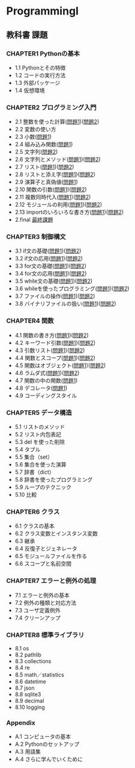 # ProgrammingI

## 教科書 課題

### CHAPTER1 Pythonの基本

- 1.1 Pythonとその特徴
- 1.2 コードの実行方法
- 1.3 外部パッケージ
- 1.4 仮想環境

### CHAPTER2 プログラミング入門

- 2.1 整数を使った計算([問題1](CHAPTER02/Q2_1_1.py))([問題2](CHAPTER02/Q2_1_2.py))
- 2.2 変数の使い方
- 2.3 小数([問題1](CHAPTER02/Q2_3_1.py))
- 2.4 組み込み関数([問題1](CHAPTER02/Q2_4_1.py))
- 2.5 文字列([問題2](CHAPTER02/Q2_5_2.py))
- 2.6 文字列とメソッド([問題1](CHAPTER02/Q2_6_1.py))([問題2](CHAPTER02/Q2_6_2.py))
- 2.7 リスト([問題1](CHAPTER02/Q2_7_1.py))([問題2](CHAPTER02/Q2_7_2.py))
- 2.8 リストと添え字([問題1](CHAPTER02/Q2_8_1.py))([問題2](CHAPTER02/Q2_8_2.py))
- 2.9 演算子と真偽値([問題1](CHAPTER02/Q2_9_1.py))
- 2.10 関数の引数([問題1](CHAPTER02/Q2_10_1.py))([問題2](CHAPTER02/Q2_10_2.py))
- 2.11 複数同時代入([問題1](CHAPTER02/Q2_11_1.py))([問題2](CHAPTER02/Q2_11_2.py))
- 2.12 モジュールの利用([問題1](CHAPTER02/Q2_12_1.py))([問題2](CHAPTER02/Q2_12_2.py))
- 2.13 importのいろいろな書き方([問題1](CHAPTER02/Q2_13_1.py))([問題2](CHAPTER02/Q2_13_2.py))
- 2.final [最終課題](CHAPTER02/Q2_final.py)

### CHAPTER3 制御構文

- 3.1 if文の基礎([問題1](CHAPTER03/Q3_1_1.py))([問題2](CHAPTER03/Q3_1_2.py))
- 3.2 if文の応用([問題1](CHAPTER03/Q3_2_1.py))([問題2](CHAPTER03/Q3_2_2.py))
- 3.3 for文の基礎([問題1](CHAPTER03/Q3_3_1.py))([問題2](CHAPTER03/Q3_3_2.py))
- 3.4 for文の応用([問題1](CHAPTER03/Q3_4_1.py))([問題2](CHAPTER03/Q3_4_2.py))
- 3.5 while文の基礎([問題1](CHAPTER03/Q3_5_1.py))([問題2](CHAPTER03/Q3_5_2.py))
- 3.6 whileを使ったプログラミング([問題1](CHAPTER03/Q3_6_1.py))([問題2](CHAPTER03/Q3_6_2.py))
- 3.7 ファイルの操作([問題1](CHAPTER03/Q3_7_1.py))([問題2](CHAPTER03/Q3_7_2.py))
- 3.8 バイナリファイルの扱い([問題1](CHAPTER03/Q3_8_1.py))([問題2](CHAPTER03/Q3_8_2.py))

### CHAPTER4 関数

- 4.1 関数の書き方([問題1](CHAPTER04/Q4_1_1.py))([問題2](CHAPTER04/Q4_1_2.py))
- 4.2 キーワード引数([問題1](CHAPTER04/Q4_2_1.py))([問題2](CHAPTER04/Q4_2_2.py))
- 4.3 引数リスト([問題1](CHAPTER04/Q4_3_1.py))([問題2](CHAPTER04/Q4_3_2.py))
- 4.4 関数とスコープ([問題1](CHAPTER04/Q4_4_1.py))([問題2](CHAPTER04/Q4_4_2.py))
- 4.5 関数はオブジェクト([問題1](CHAPTER04/Q4_5_1.py))([問題2](CHAPTER04/Q4_5_2.py))
- 4.6 ラムダ式([問題1](CHAPTER04/Q4_6_1.py))([問題2](CHAPTER04/Q4_6_2.py))
- 4.7 関数の中の関数([問題1](CHAPTER04/Q4_7_1.py))
- 4.8 デコレータ([問題1](CHAPTER04/Q4_8_1.py))
- 4.9 コーディングスタイル

### CHAPTER5 データ構造

- 5.1 リストのメソッド
- 5.2 リスト内包表記
- 5.3 del を使った削除
- 5.4 タプル
- 5.5 集合（set）
- 5.6 集合を使った演算
- 5.7 辞書（dict）
- 5.8 辞書を使ったプログラミング
- 5.9 ループのテクニック
- 5.10 比較

### CHAPTER6 クラス

- 6.1 クラスの基本
- 6.2 クラス変数とインスタンス変数
- 6.3 継承
- 6.4 反復子とジェネレータ
- 6.5 モジュールファイルを作る
- 6.6 スコープと名前空間

### CHAPTER7 エラーと例外の処理

- 7.1 エラーと例外の基本
- 7.2 例外の種類と対応方法
- 7.3 ユーザ定義例外
- 7.4 クリーンアップ

### CHAPTER8 標準ライブラリ

- 8.1 os
- 8.2 pathlib
- 8.3 collections
- 8.4 re
- 8.5 math／statistics
- 8.6 datetime
- 8.7 json
- 8.8 sqlite3
- 8.9 decimal
- 8.10 logging

### Appendix

- A.1 コンピュータの基本
- A.2 Pythonのセットアップ
- A.3 用語集
- A.4 さらに学んでいくために
